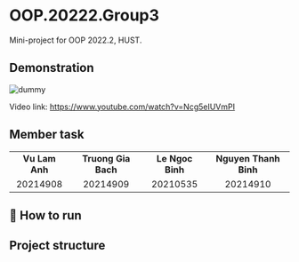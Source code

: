 OOP.20222.Group3
===
Mini-project for OOP 2022.2, HUST.

Demonstration
---
![dummy](https://github.com/BinhNguyenBG/OOP_Project/blob/main/Ảnh%20màn%20hình%202023-07-15%20lúc%2021.46.23.png)

Video link: https://www.youtube.com/watch?v=Ncg5eIUVmPI

Member task
---
|  |  |  |  |
| :---: | :---: | :---: | :---: |
| **Vu Lam Anh** | **Truong Gia Bach** | **Le Ngoc Binh** | **Nguyen Thanh Binh** |
| 20214908 | 20214909 | 20210535 | 20214910 |


## 🚀 How to run


## Project structure

    
